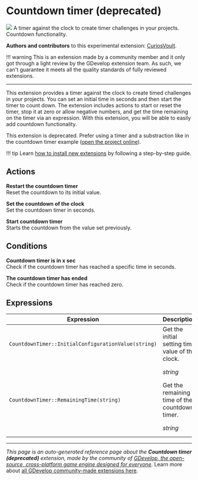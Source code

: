 # Countdown timer (deprecated)

<img src="https://asset-resources.gdevelop.io/public-resources/Icons/Line Hero Pack/Master/SVG/UI Essentials/a87576ab3a35744221b26f87e4409ec174fb8fb79435b181232c40c29ac7340e_UI Essentials_sand_clock_time.svg" class="extension-icon"></img>
A timer against the clock to create timer challenges in your projects. Countdown functionality.

**Authors and contributors** to this experimental extension: [CuriosVoult](https://gd.games/CuriosVoult).

!!! warning
    This is an extension made by a community member and it only got through a
    light review by the GDevelop extension team. As such, we can't guarantee it
    meets all the quality standards of fully reviewed extensions.

---

This extension provides a timer against the clock to create timed challenges in your projects. You can set an initial time in seconds and then start the timer to count down. The extension includes actions to start or reset the timer, stop it at zero or allow negative numbers, and get the time remaining on the timer via an expression. With this extension, you will be able to easily add countdown functionality.

This extension is deprecated. Prefer using a timer and a substraction like in the countdown timer example ([open the project online](https://editor.gdevelop.io/?project=example://count-down-timer)).

!!! tip
    Learn [how to install new extensions](/gdevelop5/extensions/search) by following a step-by-step guide.

## Actions

**Restart the countdown timer**  
Reset the countdown to its initial value.

**Set the countdown of the clock**  
Set the countdown timer in seconds.

**Start countdown timer**  
Starts the countdown from the value set previously.

## Conditions

**Countdown timer is in x sec**  
Check if the countdown timer has reached a specific time in seconds.

**The countdown timer has ended**  
Check if the countdown timer has reached zero.

## Expressions

| Expression | Description |  |
|-----|-----|-----|
| `CountdownTimer::InitialConfigurationValue(string)` | Get the initial setting time value of the clock. ||
| | _string_ | Clock name |
| `CountdownTimer::RemainingTime(string)` | Get the remaining time of the countdown timer. ||
| | _string_ | Clock name |


---

*This page is an auto-generated reference page about the **Countdown timer (deprecated)** extension, made by the community of [GDevelop, the open-source, cross-platform game engine designed for everyone](https://gdevelop.io/).* Learn more about [all GDevelop community-made extensions here](/gdevelop5/extensions).